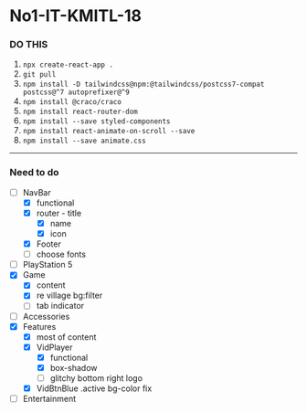 # No1-IT-KMITL-18

### DO THIS

1. `npx create-react-app .` 
2. `git pull`
3. `npm install -D tailwindcss@npm:@tailwindcss/postcss7-compat postcss@^7 autoprefixer@^9`
4. `npm install @craco/craco`
5. `npm install react-router-dom`
6. `npm install --save styled-components`
7. `npm install react-animate-on-scroll --save`
8. `npm install --save animate.css`

---
### Need to do
- [ ] NavBar
    - [x] functional
    - [x] router - title
        - [x] name
        - [x] icon
    - [x] Footer
    - [ ] choose fonts
- [ ] PlayStation 5
- [x] Game
    - [x] content
    - [x] re village bg:filter
    - [ ] tab indicator
- [ ] Accessories
- [x] Features
    - [x] most of content
    - [x] VidPlayer
        - [x] functional
        - [x] box-shadow
        - [ ] glitchy bottom right logo
    - [x] VidBtnBlue .active bg-color fix
- [ ] Entertainment
